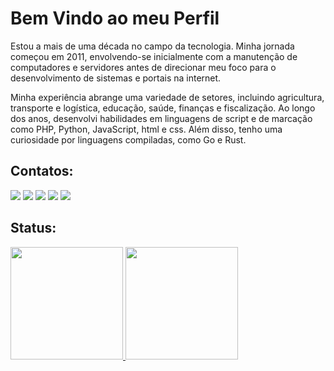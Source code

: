 # Bem Vindo ao meu Perfil

Estou a mais de uma década no campo da tecnologia. Minha jornada começou em 2011, envolvendo-se inicialmente com a manutenção de computadores e servidores antes de direcionar meu foco para o desenvolvimento de sistemas e portais na internet.

Minha experiência abrange uma variedade de setores, incluindo agricultura, transporte e logística, educação, saúde, finanças e fiscalização. Ao longo dos anos, desenvolvi habilidades em linguagens de script e de marcação como PHP, Python, JavaScript, html e css. Além disso, tenho uma curiosidade por linguagens compiladas, como Go e Rust.

## Contatos:

<div>
<a href="https://perceu.github.io" target="_blank"><img loading="lazy" src="https://img.shields.io/badge/site-040B14?style=for-the-badge&logo=esri&logoColor=white" target="_blank"></a>
<a href="https://www.youtube.com/perceubertoletti" target="_blank"><img loading="lazy" src="https://img.shields.io/badge/YouTube-FF0000?style=for-the-badge&logo=youtube&logoColor=white" target="_blank"></a>
<a href="https://instagram.com/perceubertoletti" target="_blank"><img loading="lazy" src="https://img.shields.io/badge/-Instagram-%23E4405F?style=for-the-badge&logo=instagram&logoColor=white" target="_blank"></a>
<a href="https://www.linkedin.com/in/perceubertoletti" target="_blank"><img loading="lazy" src="https://img.shields.io/badge/-LinkedIn-%230077B5?style=for-the-badge&logo=linkedin&logoColor=white" target="_blank"></a>   
<a href = "mailto:perceubertoletti@gmail.com"><img loading="lazy" src="https://img.shields.io/badge/Gmail-D14836?style=for-the-badge&logo=gmail&logoColor=white" target="_blank"></a>
</div>

## Status:

<div>
<a href="https://github.com/perceu">
<img loading="lazy" height="180em" src="https://github-readme-stats.vercel.app/api/top-langs/?username=perceu&layout=compact&langs_count=7&theme=dracula"/>
<img loading="lazy" height="180em" src="https://github-readme-stats.vercel.app/api?username=perceu&show_icons=true&theme=dracula&include_all_commits=true&count_private=true"/>
</div>

